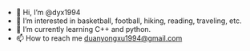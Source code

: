 - 👋 Hi, I’m @dyx1994
- 👀 I’m interested in basketball, football, hiking, reading, traveling, etc.
- 🌱 I’m currently learning C++ and python. 
- 📫 How to reach me duanyongxu1994@gmail.com

<!---
dyx1994/dyx1994 is a ✨ special ✨ repository because its `README.md` (this file) appears on your GitHub profile.
You can click the Preview link to take a look at your changes.
--->

